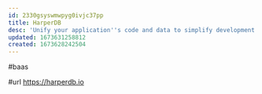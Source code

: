 ```yaml
---
id: 2330gsyswmwpyg0ivjc37pp
title: HarperDB
desc: 'Unify your application''s code and data to simplify development and scale performance globally'
updated: 1673631258812
created: 1673628242504
---
```


#baas

#url https://harperdb.io
